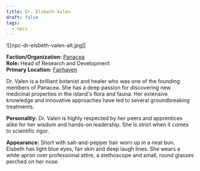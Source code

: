 ```yaml
---
title: Dr. Elsbeth Valen
draft: false
tags:
  - npcs
---
```

![[npc-dr-elsbeth-valen-alt.jpg]]

**Faction/Organization:** [Panacea](panacea.md)<br>
**Role:** Head of Research and Development<br>
**Primary Location:** [Fairhaven](fairhaven)

Dr. Valen is a brilliant botanist and healer who was one of the founding members of Panacea. She has a deep passion for discovering new medicinal properties in the island's flora and fauna. Her extensive knowledge and innovative approaches have led to several groundbreaking treatments.

**Personality:** Dr. Valen is highly respected by her peers and apprentices alike for her wisdom and hands-on leadership. She is strict when it comes to scientific rigor.

**Appearance:** Short with salt-and-pepper hair worn up in a neat bun. Elsbeth has light blue eyes, fair skin and deep laugh lines. She wears a white apron over professional attire, a stethoscope and small, round glasses perched on her nose.